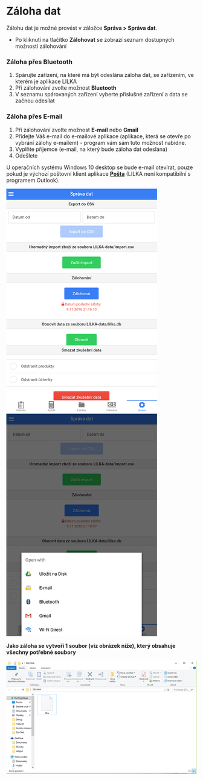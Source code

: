 # Záloha dat

Zálohu dat je možné provést v záložce **Správa > Správa dat**.

- Po kliknutí na tlačítko **Zálohovat** se zobrazí seznam dostupných možností zálohování
   
### Záloha přes Bluetooth

1. Spárujte zářízení, na které má být odeslána záloha dat, se zařízením, ve kterém je aplikace LILKA
2. Při zálohování zvolte možnost **Bluetooth**
3. V seznamu spárovaných zařízení vyberte příslušné zařízení a data se začnou odesílat

### Záloha přes E-mail

1. Při zálohování zvolte možnost **E-mail** nebo **Gmail**
2. Přidejte Váš e-mail do e-mailové aplikace (aplikace, která se otevře po vybrání zálohy e-mailem) - program vám sám tuto možnost nabídne.
3. Vyplňte příjemce (e-mail, na který bude záloha dat odeslána)
4. Odešlete

U operačních systému Windows 10 desktop se bude e-mail otevírat, pouze pokud je výchozí poštovní klient aplikace **[Pošta](https://www.microsoft.com/en-us/store/p/mail-and-calendar/9wzdncrfhvqm)** (LILKA není kompatibilní s programem Outlook).

   ![](../img/deposit1.png)              ![](../img/deposit2.png)
   
**Jako záloha se vytvoří 1 soubor (viz obrázek níže), který obsahuje všechny potřebné soubory**

   ![](../img/depositData.png)
